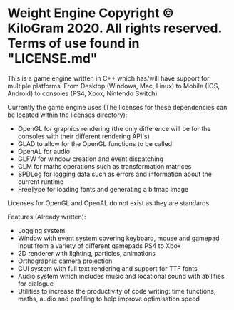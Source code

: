 # Weight Engine Copyright &copy; KiloGram 2020. All rights reserved. Terms of use found in "LICENSE.md"

This is a game engine written in C++ which has/will have support for multiple platforms. From Desktop (Windows, Mac, Linux) to Mobile (IOS, Android) to consoles (PS4, Xbox, Nintendo Switch)

Currently the game engine uses (The licenses for these dependencies can be located within the licenses directory):
* OpenGL for graphics rendering (the only difference will be for the consoles with their different rendering API's)
* GLAD to allow for the OpenGL functions to be called
* OpenAL for audio
* GLFW for window creation and event dispatching
* GLM for maths operations such as transformation matrices
* SPDLog for logging data such as errors and information about the current runtime
* FreeType for loading fonts and generating a bitmap image

Licenses for OpenGL and OpenAL do not exist as they are standards

Features (Already written):
* Logging system
* Window with event system covering keyboard, mouse and gamepad input from a variety of different gamepads PS4 to Xbox
* 2D renderer with lighting, particles, animations
* Orthographic camera projection
* GUI system with full text rendering and support for TTF fonts
* Audio system which includes music and locational sound with abilities for dialogue
* Utilities to increase the productivity of code writing: time functions, maths, audio and profiling to help improve optimisation speed
